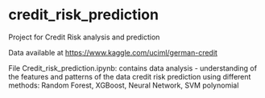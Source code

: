 # credit_risk_prediction
Project for Credit Risk analysis and prediction

Data available at https://www.kaggle.com/uciml/german-credit 

File Credit_risk_prediction.ipynb:
  contains data analysis - understanding of the features and patterns of the data
  credit risk prediction using different methods: Random Forest, XGBoost, Neural Network, SVM polynomial
